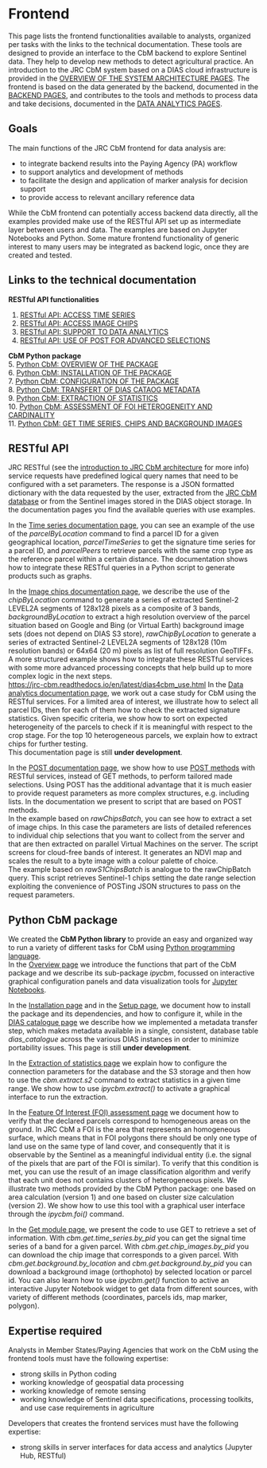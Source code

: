 # Frontend

This page lists the frontend functionalities available to analysts, organized per tasks with the links to the technical documentation. These tools are designed to provide an interface to the CbM backend to explore Sentinel data. They help to develop new methods to detect agricultural practice. An introduction to the JRC CbM system based on a DIAS cloud infrastructure is provided in the [OVERVIEW OF THE SYSTEM ARCHITECTURE PAGES](https://jrc-cbm.readthedocs.io/en/latest/dias4cbm_architecture.html). The frontend is based on the data generated by the backend, documented in the [BACKEND PAGES](https://jrc-cbm.readthedocs.io/en/latest/dias4cbm_setup.html), and contributes to the tools and methods to process data and take decisions, documented in the [DATA ANALYTICS PAGES](https://jrc-cbm.readthedocs.io/en/latest/dias4cbm_use.html).

## Goals
The main functions of the JRC CbM frontend for data analysis are:  
* to integrate backend results into the Paying Agency (PA) workflow  
* to support analytics and development of methods  
* to facilitate the design and application of marker analysis for decision support  
* to provide access to relevant ancillary reference data  

While the CbM frontend can potentially access backend data directly, all the examples provided make use of the RESTful API set up as intermediate layer between users and data. The examples are based on Jupyter Notebooks and Python. Some mature frontend functionality of generic interest to many users may be integrated as backend logic, once they are created and tested.  

## Links to the technical documentation

**RESTful API functionalities**  
1. [RESTful API: ACCESS TIME SERIES](https://jrc-cbm.readthedocs.io/en/latest/api_time_series.html)  
2. [RESTful API: ACCESS IMAGE CHIPS](https://jrc-cbm.readthedocs.io/en/latest/api_sentinel_images.html)  
3. [RESTful API: SUPPORT TO DATA ANALYTICS](https://jrc-cbm.readthedocs.io/en/latest/api_analytics.html)  
4. [RESTful API: USE OF POST FOR ADVANCED SELECTIONS](https://jrc-cbm.readthedocs.io/en/latest/api_post_requests.html)  

**CbM Python package**  
5. [Python CbM: OVERVIEW OF THE PACKAGE](https://jrc-cbm.readthedocs.io/en/latest/cbm_overview.html)  
6. [Python CbM: INSTALLATION OF THE PACKAGE](https://jrc-cbm.readthedocs.io/en/latest/cbm_install.html)  
7. [Python CbM: CONFIGURATION OF THE PACKAGE](https://jrc-cbm.readthedocs.io/en/latest/cbm_config.html)  
8. [Python CbM: TRANSFERT OF DIAS CATAOG METADATA](https://jrc-cbm.readthedocs.io/en/latest/cbm_card.html)  
9. [Python CbM: EXTRACTION OF STATISTICS](https://jrc-cbm.readthedocs.io/en/latest/cbm_ext.html)  
10. [Python CbM: ASSESSMENT OF FOI HETEROGENEITY AND CARDINALITY](https://jrc-cbm.readthedocs.io/en/latest/cbm_foi.html)  
11. [Python CbM: GET TIME SERIES, CHIPS AND BACKGROUND IMAGES](https://jrc-cbm.readthedocs.io/en/latest/cbm_data.html)  

## RESTful API
JRC RESTful (see the [introduction to JRC CbM architecture](https://jrc-cbm.readthedocs.io/en/latest/dias4cbm_architecture.html) for more info) service requests have predefined logical query names that need to be configured with a set parameters. The response is a JSON formatted dictionary with the data requested by the user, extracted from the [JRC CbM database](https://jrc-cbm.readthedocs.io/en/latest/setup_database.html) or from the Sentinel images stored in the DIAS object storage. In the documentation pages you find the available queries with use examples.  

In the [Time series documentation page](https://jrc-cbm.readthedocs.io/en/latest/api_ts.html), you can see an example of the use of the *parcelByLocation* command to find a parcel ID for a given geographical location, *parcelTimeSeries* to get the signature time series for a parcel ID, and *parcelPeers* to retrieve parcels with the same crop type as the reference parcel within a certain distance. The documentation shows how to integrate these RESTful queries in a Python script to generate products such as graphs.  

In the [Image chips documentation page](https://jrc-cbm.readthedocs.io/en/latest/api_imgs.html), we describe the use of the *chipByLocation* command to generate a series of extracted Sentinel-2 LEVEL2A segments of 128x128 pixels as a composite of 3 bands, *backgroundByLocation* to extract a high resolution overview of the parcel situation based on Google and Bing (or Virtual Earth) background image sets (does not depend on DIAS S3 store), *rawChipByLocation* to generate a series of extracted Sentinel-2 LEVEL2A segments of 128x128 (10m resolution bands) or 64x64 (20 m) pixels as list of full resolution GeoTIFFs. A more structured example shows how to integrate these RESTful services with some more advanced processing concepts that help build up to more complex logic in the next steps.  
https://jrc-cbm.readthedocs.io/en/latest/dias4cbm_use.html
In the [Data analytics documentation page](https://jrc-cbm.readthedocs.io/en/latest/api_analytics.html), we work out a case study for CbM using the RESTful services. For a limited area of interest, we illustrate how to select all parcel IDs, then for each of them how to check the extracted signature statistics. Given specific criteria, we show how to sort on expected heterogeneity of the parcels to check if it is meaningful with respect to the crop stage. For the top 10 heterogeneous parcels, we explain how to extract chips for further testing.  
This documentation page is still **under development**.

In the [POST documentation page](https://jrc-cbm.readthedocs.io/en/latest/api_post.html), we show how to use [POST methods](https://restfulapi.net/http-methods) with RESTful services, instead of GET methods, to perform tailored made selections. Using POST has the additional advantage that it is much easier to provide request parameters as more complex structures, e.g. including lists. In the documentation we present to script that are based on POST methods.  
In the example based on *rawChipsBatch*, you can see how to extract a set of image chips. In this case the parameters are lists of detailed references to individual chip selections that you want to collect from the server and that are then extracted on parallel Virtual Machines on the server. The script screens for cloud-free bands of interest. It generates an NDVI map and scales the result to a byte image with a colour palette of choice.  
The example based on *rawS1ChipsBatch* is analogue to the rawChipBatch query. This script retrieves Sentinel-1 chips setting the date range selection exploiting the convenience of POSTing JSON structures to pass on the request parameters.  

## Python CbM package  
We created the **CbM Python library** to provide an easy and organized way to run a variety of different tasks for CbM using [Python programming language](https://www.python.org/).  
In the [Overview page](https://jrc-cbm.readthedocs.io/en/latest/cbm_overview.html) we introduce the functions that part of the CbM package and we describe its sub-package *ipycbm*, focussed on interactive graphical configuration panels and data visualization tools for [Jupyter Notebooks](https://jupyter.org/).  

In the [Installation page](https://jrc-cbm.readthedocs.io/en/latest/cbm_install.html) and in the [Setup page](https://jrc-cbm.readthedocs.io/en/latest/cbm_config.html), we document how to install the package and its dependencies, and how to configure it, while in the [DIAS catalogue page](https://jrc-cbm.readthedocs.io/en/latest/cbm_card.html) we describe how we implemented a metadata transfer step, which makes metadata available in a single, consistent, database table *dias_catalogue* across the various DIAS instances in order to minimize portability issues. This page is still **under development**.  

In the [Extraction of statistics page](https://jrc-cbm.readthedocs.io/en/latest/cbm_ext.html) we explain how to configure the connection parameters for the database and the S3 storage and then how to use the *cbm.extract.s2* command to extract statistics in a given time range. We show how to use *ipycbm.extract()* to activate a graphical interface to run the extraction.  

In the [Feature Of Interest (FOI) assessment page](https://jrc-cbm.readthedocs.io/en/latest/cbm_foi.html) we document how to verify that the declared parcels correspond to homogeneous areas on the ground. In JRC CbM a FOI is the area that represents an homogeneous surface, which means that in FOI polygons there should be only one type of land use on the same type of land cover, and consequently that it is observable by the Sentinel as a meaningful individual entity (i.e. the signal of the pixels that are part of the FOI is similar). To verify that this condition is met, you can use the result of an image classification algorithm and verify that each unit does not contains clusters of heterogeneous pixels. We illustrate two methods provided by the CbM Python package: one based on area calculation (version 1) and one based on cluster size calculation (version 2). We show how to use this tool with a graphical user interface through the *ipycbm.foi()* command.  

In the [Get module page](https://jrc-cbm.readthedocs.io/en/latest/cbm_get.html), we present the code to use GET to retrieve a set of information. With *cbm.get.time_series.by_pid* you can get the signal time series of a band for a given parcel. With *cbm.get.chip_images.by_pid* you can download the chip image that corresponds to a given parcel. With *cbm.get.background.by_location* and *cbm.get.background.by_pid* you can download a background image (orthophoto) by selected location or parcel id. You can also learn how to use *ipycbm.get()* function to active an interactive Jupyter Notebook widget to get data from different sources, with variety of different methods (coordinates, parcels ids, map marker, polygon).    

## Expertise required
Analysts in Member States/Paying Agencies that work on the CbM using the frontend tools must have the following expertise:

* strong skills in Python coding  
* working knowledge of geospatial data processing  
* working knowledge of remote sensing  
* working knowledge of Sentinel data specifications, processing toolkits, and use case requirements in agriculture  

Developers that creates the frontend services must have the following expertise:

* strong skills in server interfaces for data access and analytics (Jupyter Hub, RESTful)
